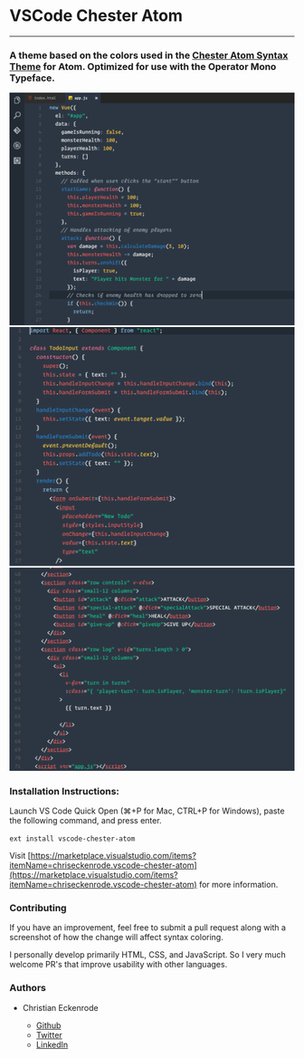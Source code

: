 # VSCode Chester Atom
---
### A theme based on the colors used in the [Chester Atom Syntax Theme](https://github.com/csutter/chester-atom-syntax) for Atom. Optimized for use with the Operator Mono Typeface.

![Vue](Images/01-Vue.png)
![ES6 React](Images/02-React-ES6.png)
![Vue HTML](Images/03-Vue-HTML.png)

### Installation Instructions:

Launch VS Code Quick Open (⌘+P for Mac, CTRL+P for Windows), paste the following command, and press enter.

`ext install vscode-chester-atom`

Visit [https://marketplace.visualstudio.com/items?itemName=chriseckenrode.vscode-chester-atom](https://marketplace.visualstudio.com/items?itemName=chriseckenrode.vscode-chester-atom) for more information.

### Contributing

If you have an improvement, feel free to submit a pull request along with a screenshot of how the change will affect syntax coloring.

I personally develop primarily HTML, CSS, and JavaScript. So I very much welcome PR's that improve usability with other languages.

### Authors

* Christian Eckenrode

  * [Github](https://github.com/ceckenrode/)
  * [Twitter](https://github.com/cseckenrode/)
  * [LinkedIn](https://www.linkedin.com/in/christianeckenrode/)
